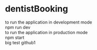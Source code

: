 # dentistBooking </br>
to run the application in development mode </br>
npm run dev </br>
to run the application in production mode </br>
npm start </br>
big test github1
